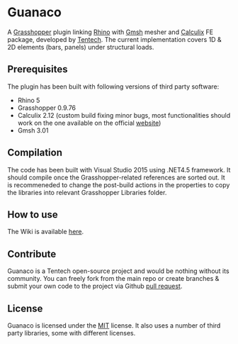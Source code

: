 # Guanaco
A [Grasshopper](https://www.grasshopper3d.com/) plugin linking [Rhino](https://www.rhino3d.com/) with [Gmsh](http://gmsh.info/) mesher and [Calculix](http://www.calculix.de/) FE package, developed by [Tentech](https://tentech.nl/). The current implementation covers 1D & 2D elements (bars, panels) under structural loads.

## Prerequisites ##
The plugin has been built with following versions of third party software:
- Rhino 5
- Grasshopper 0.9.76
- Calculix 2.12 (custom build fixing minor bugs, most functionalities should work on the one available on the official [website](http://www.calculix.de/))
- Gmsh 3.01

## Compilation ##
The code has been built with Visual Studio 2015 using .NET4.5 framework. It should compile once the Grasshopper-related references are sorted out. It is recommeneded to change the post-build actions in the properties to copy the libraries into relevant Grasshopper Libraries folder.

## How to use ##
The Wiki is available [here](https://github.com/PawelBee/Guanaco/wiki).

## Contribute ##
Guanaco is a Tentech open-source project and would be nothing without its community. You can freely fork from the main repo or create branches & submit your own code to the project via Github [pull request](https://help.github.com/articles/using-pull-requests).

## License ##
Guanaco is licensed under the [MIT](https://opensource.org/licenses/MIT) license. It also uses a number of third party libraries, some with different licenses.
